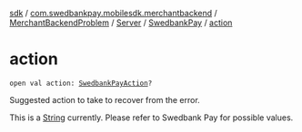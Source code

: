 [sdk](../../../../index.md) / [com.swedbankpay.mobilesdk.merchantbackend](../../../index.md) / [MerchantBackendProblem](../../index.md) / [Server](../index.md) / [SwedbankPay](index.md) / [action](./action.md)

# action

`open val action: `[`SwedbankPayAction`](../../../-swedbank-pay-action.md)`?`

Suggested action to take to recover from the error.

This is a [String](https://kotlinlang.org/api/latest/jvm/stdlib/kotlin/-string/index.html) currently. Please refer to Swedbank Pay for possible values.

